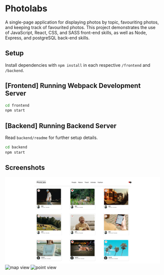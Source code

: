 # Photolabs
A single-page application for displaying photos by topic, favouriting photos, and keeping track of favourited photos.
This project demonstrates the use of JavaScript, React, CSS, and SASS front-end skills, as well as Node, Express, and postgreSQL back-end skills.

## Setup

Install dependencies with `npm install` in each respective `/frontend` and `/backend`.

## [Frontend] Running Webpack Development Server

```sh
cd frontend
npm start
```

## [Backend] Running Backend Server

Read `backend/readme` for further setup details.

```sh
cd backend
npm start
```
## Screenshots

![profile view](/screenshots/home.png)
![map view](/screenshots/modal.png)
![point view](/screenshots/modal-w-likes.png)
